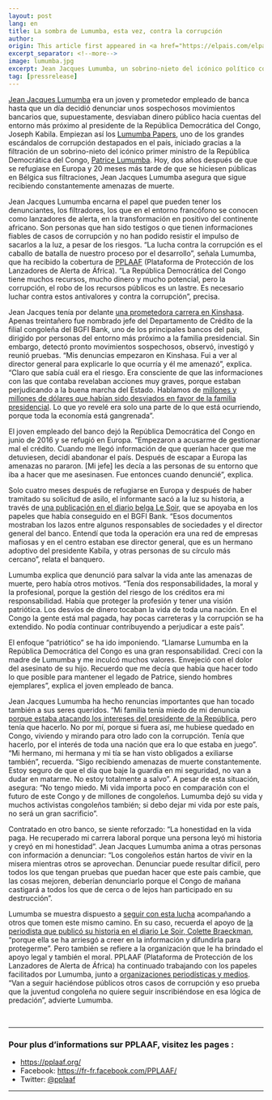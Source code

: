 ```yaml
---
layout: post
lang: en
title: La sombra de Lumumba, esta vez, contra la corrupción
author: 
origin: This article first appeared in <a href="https://elpais.com/elpais/2018/08/07/planeta_futuro/1533654934_264710.html?id_externo_rsoc=TW_CC" target="_blank">El Pais</a>
excerpt_separator: <!--more-->
image: lumumba.jpg
excerpt: Jean Jacques Lumumba, un sobrino-nieto del icónico político congoleño, era un prometedor empleado de banca, hasta que lo arriesgó todo para denunciar una trama que dio origen a un gran escándalo
tag: [pressrelease]
---
```


[Jean Jacques Lumumba](https://twitter.com/lumumbajj?lang=es) era un joven y prometedor empleado de banca hasta que un día decidió denunciar unos sospechosos movimientos bancarios que, supuestamente, desviaban dinero público hacia cuentas del entorno más próximo al presidente de la República Democrática del Congo, Joseph Kabila. Empiezan así los [Lumumba Papers](http://lumumbapapers.info/), uno de los grandes escándalos de corrupción destapados en el país, iniciado gracias a la filtración de un sobrino-nieto del icónico primer ministro de la República Democrática del Congo, [Patrice Lumumba](https://www.theguardian.com/global-development/poverty-matters/2011/jan/17/patrice-lumumba-50th-anniversary-assassination). Hoy, dos años después de que se refugiase en Europa y 20 meses más tarde de que se hiciesen públicas en Bélgica sus filtraciones, Jean Jacques Lumumba asegura que sigue recibiendo constantemente amenazas de muerte.

Jean Jacques Lumumba encarna el papel que pueden tener los denunciantes, los filtradores, los que en el entorno francófono se conocen como lanzadores de alerta, en la transformación en positivo del continente africano. Son personas que han sido testigos o que tienen informaciones fiables de casos de corrupción y no han podido resistir el impulso de sacarlos a la luz, a pesar de los riesgos. “La lucha contra la corrupción es el caballo de batalla de nuestro proceso por el desarrollo”, señala Lumumba, que ha recibido la cobertura de [PPLAAF](https://pplaaf.org/fr/) (Plataforma de Protección de los Lanzadores de Alerta de África). “La República Democrática del Congo tiene muchos recursos, mucho dinero y mucho potencial, pero la corrupción, el robo de los recursos públicos es un lastre. Es necesario luchar contra estos antivalores y contra la corrupción”, precisa.

Jean Jacques tenía por delante [una prometedora carrera en Kinshasa](http://www.jeuneafrique.com/mag/371863/politique/rd-congo-jean-jacques-lumumba-lanceur-dalerte-gene-bgfi-bank-lentourage-de-kabila/). Apenas treintañero fue nombrado jefe del Departamento de Crédito de la filial congoleña del BGFI Bank, uno de los principales bancos del país, dirigido por personas del entorno más próximo a la familia presidencial. Sin embargo, detectó pronto movimientos sospechosos, observó, investigó y reunió pruebas. “Mis denuncias empezaron en Kinshasa. Fui a ver al director general para explicarle lo que ocurría y él me amenazó”, explica. “Claro que sabía cuál era el riesgo. Era consciente de que las informaciones con las que contaba revelaban acciones muy graves, porque estaban perjudicando a la buena marcha del Estado. Hablamos de [millones y millones de dólares que habían sido desviados en favor de la familia presidencial](https://www.lemonde.fr/afrique/article/2016/12/22/jean-jacques-lumumba-banquier-congolais-exile-et-denonciateur-du-systeme-kabila_5053068_3212.html). Lo que yo revelé era solo una parte de lo que está ocurriendo, porque toda la economía está gangrenada”.

El joven empleado del banco dejó la República Democrática del Congo en junio de 2016 y se refugió en Europa. “Empezaron a acusarme de gestionar mal el crédito. Cuando me llegó información de que querían hacer que me detuviesen, decidí abandonar el país. Después de escapar a Europa las amenazas no pararon. [Mi jefe] les decía a las personas de su entorno que iba a hacer que me asesinasen. Fue entonces cuando denuncié”, explica.

Solo cuatro meses después de refugiarse en Europa y después de haber tramitado su solicitud de asilo, el informante sacó a la luz su historia, a través de [una publicación en el diario belga Le Soir](http://www.lesoir.be/archive/d-20161029-GAVQPW?referer=/archives/recherche?datefilter=last5year&sort=date+desc&start=10&word=jean+jacques+lumumba), que se apoyaba en los papeles que había conseguido en el BGFI Bank. “Esos documentos mostraban los lazos entre algunos responsables de sociedades y el director general del banco. Entendí que toda la operación era una red de empresas mafiosas y en el centro estaban ese director general, que es un hermano adoptivo del presidente Kabila, y otras personas de su círculo más cercano”, relata el banquero.

Lumumba explica que denunció para salvar la vida ante las amenazas de muerte, pero había otros motivos. “Tenía dos responsabilidades, la moral y la profesional, porque la gestión del riesgo de los créditos era mi responsabilidad. Había que proteger la profesión y tener una visión patriótica. Los desvíos de dinero tocaban la vida de toda una nación. En el Congo la gente está mal pagada, hay pocas carreteras y la corrupción se ha extendido. No podía continuar contribuyendo a perjudicar a este país”.

El enfoque “patriótico” se ha ido imponiendo. “Llamarse Lumumba en la República Democrática del Congo es una gran responsabilidad. Crecí con la madre de Lumumba y me inculcó muchos valores. Envejeció con el dolor del asesinato de su hijo. Recuerdo que me decía que había que hacer todo lo que posible para mantener el legado de Patrice, siendo hombres ejemplares”, explica el joven empleado de banca.

Jean Jacques Lumumba ha hecho renuncias importantes que han tocado también a sus seres queridos. “Mi familia tenía miedo de mi denuncia [porque estaba atacando los intereses del presidente de la República](https://www.bloomberg.com/news/features/2016-12-15/with-his-family-fortune-at-stake-congo-president-kabila-digs-in), pero tenía que hacerlo. No por mí, porque si fuera así, me hubiese quedado en Congo, viviendo y mirando para otro lado con la corrupción. Tenía que hacerlo, por el interés de toda una nación que era lo que estaba en juego”. “Mi hermano, mi hermana y mi tía se han visto obligados a exiliarse también”, recuerda. “Sigo recibiendo amenazas de muerte constantemente. Estoy seguro de que el día que baje la guardia en mi seguridad, no van a dudar en matarme. No estoy totalmente a salvo”. A pesar de esta situación, asegura: “No tengo miedo. Mi vida importa poco en comparación con el futuro de este Congo y de millones de congoleños. Lumumba dejó su vida y muchos activistas congoleños también; si debo dejar mi vida por este país, no será un gran sacrificio”.

Contratado en otro banco, se siente reforzado: “La honestidad en la vida paga. He recuperado mi carrera laboral porque una persona leyó mi historia y creyó en mi honestidad”. Jean Jacques Lumumba anima a otras personas con información a denunciar: “Los congoleños están hartos de vivir en la misera mientras otros se aprovechan. Denunciar puede resultar difícil, pero todos los que tengan pruebas que puedan hacer que este país cambie, que las cosas mejoren, deberían denunciarlo porque el Congo de mañana castigará a todos los que de cerca o de lejos han participado en su destrucción”.

Lumumba se muestra dispuesto a [seguir con esta lucha](https://afrique.lalibre.be/11233/rdc-jean-jacques-lumumba-nattendons-plus-un-homme-providentiel/) acompañando a otros que tomen este mismo camino. En su caso, recuerda el apoyo de [la periodista que publicó su historia en el diario Le Soir, Colette Braeckman](http://www.rfi.fr/afrique/20161029-rdc-revelations-jean-jacques-lumumba-soir-kabila-banque-bgfi-corruption), “porque ella se ha arriesgó a creer en la información y difundirla para protegerme”. Pero también se refiere a la organización que le ha brindado el apoyo legal y también el moral. PPLAAF (Plataforma de Protección de los Lanzadores de Alerta de África) ha continuado trabajando con los papeles facilitados por Lumumba, junto a [organizaciones periodísticas y medios](https://www.lemonde.fr/afrique/article/2017/07/11/le-mysterieux-yacht-de-luxe-des-partenaires-d-affaires-du-president-kabila_5159113_3212.html?xtmc=jean_jacques_lumumba&xtcr=2). “Van a seguir haciéndose públicos otros casos de corrupción y eso prueba que la juventud congoleña no quiere seguir inscribiéndose en esa lógica de predación”, advierte Lumumba.

<br>

--------

### Pour plus d’informations sur PPLAAF, visitez les pages :
- <https://pplaaf.org/>
- Facebook: <https://fr-fr.facebook.com/PPLAAF/>
- Twitter: [@pplaaf](https://twitter.com/pplaaf)

--------------